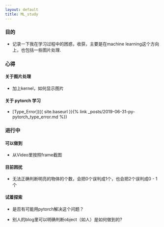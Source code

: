 ```yaml
---
layout: default
title: ML_study
---
```


### 目的

- 记录一下我在学习过程中的困惑，收获，主要是在machine learning这个方向上，也包括一些图片处理. 


### 心得

#### 关于图片处理

- 加上kernel，如何显示图片

#### 关于 pytorch 学习

- [Type_Error]({{ site.baseurl }}{% link _posts/2019-06-31-py-pytorch_type_error.md %})

### 进行中

#### 可以做到

- 从Video里按照frame截图

#### 目前困扰

- 无法正确判断明亮的物体的个数，会把0个误判成1个，也会把2个误判成0 - 1 个

#### 试着探索

- 是否有可能用pytorch解决这个问题？

- 别人的blog里可以明确判断object（如人）是如何做到的?






